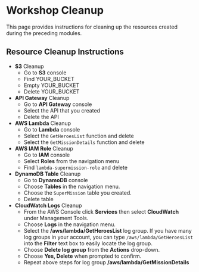 # Workshop Cleanup

This page provides instructions for cleaning up the resources created during the preceding modules.

## Resource Cleanup Instructions

- **S3** Cleanup
	- Go to **S3** console
	- Find YOUR_BUCKET
	- Empty YOUR_BUCKET
	- Delete YOUR_BUCKET
- **API Gateway** Cleanup
	- Go to **API Gateway** console
	- Select the API that you created
	- Delete the API
- **AWS Lambda** Cleanup
	- Go to **Lambda** console
	- Select the `GetHeroesList` function and delete
	- Select the `GetMissionDetails` function and delete
- **AWS IAM Role** Cleanup
	- Go to **IAM** console
	- Select **Roles** from the navigation menu
	- Find `lambda-supermission-role` and delete
- **DynamoDB Table** Cleanup
	- Go to **DynamoDB** console
	- Choose **Tables** in the navigation menu.
	- Choose the `SuperMission` table you created.
	- Delete table
- **CloudWatch Logs** Cleanup
	- From the AWS Console click **Services** then select **CloudWatch** under Management Tools.
	- Choose **Logs** in the navigation menu.
	- Select the **/aws/lambda/GetHeroesList** log group. If you have many log groups in your account, you can type `/aws/lambda/GetHeroesList` into the **Filter** text box to easily locate the log group.
	- Choose **Delete log group** from the **Actions** drop-down.
	- Choose **Yes, Delete** when prompted to confirm.
	- Repeat above steps for log group **/aws/lambda/GetMissionDetails**

